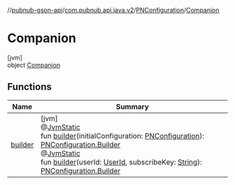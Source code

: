 //[pubnub-gson-api](../../../../index.md)/[com.pubnub.api.java.v2](../../index.md)/[PNConfiguration](../index.md)/[Companion](index.md)

# Companion

[jvm]\
object [Companion](index.md)

## Functions

| Name | Summary |
|---|---|
| [builder](builder.md) | [jvm]<br>@[JvmStatic](https://kotlinlang.org/api/latest/jvm/stdlib/kotlin.jvm/-jvm-static/index.html)<br>fun [builder](builder.md)(initialConfiguration: [PNConfiguration](../../../../../../pubnub-kotlin/pubnub-kotlin-core-api/pubnub-kotlin-core-api/com.pubnub.api.v2/-p-n-configuration/index.md)): [PNConfiguration.Builder](../-builder/index.md)<br>@[JvmStatic](https://kotlinlang.org/api/latest/jvm/stdlib/kotlin.jvm/-jvm-static/index.html)<br>fun [builder](builder.md)(userId: [UserId](../../../../../../pubnub-kotlin/pubnub-kotlin-core-api/pubnub-kotlin-core-api/com.pubnub.api/-user-id/index.md), subscribeKey: [String](https://kotlinlang.org/api/latest/jvm/stdlib/kotlin/-string/index.html)): [PNConfiguration.Builder](../-builder/index.md) |
